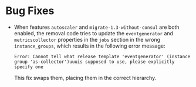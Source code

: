 # Bug Fixes

- When features `autoscaler` and `migrate-1.3-without-consul` are both
  enabled, the removal code tries to update the `eventgenerator` and
  `metricscollector` properties in the `jobs` section in the wrong
  `instance_groups`, which results in the following error message:

  ```
  Error: Cannot tell what release template 'eventgenerator' (instance group 'as-collector')uuuis supposed to use, please explicitly specify one
  ```
  
  This fix swaps them, placing them in the correct hierarchy.
